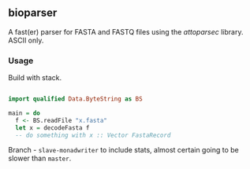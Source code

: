 ## bioparser
A fast(er) parser for FASTA and FASTQ files using the *attoparsec* library. ASCII only.

### Usage
Build with stack.

```haskell

import qualified Data.ByteString as BS

main = do
  f <- BS.readFile "x.fasta"
  let x = decodeFasta f
  -- do something with x :: Vector FastaRecord

```
Branch - ```slave-monadwriter``` to include stats, almost certain going to be slower than ```master```.
